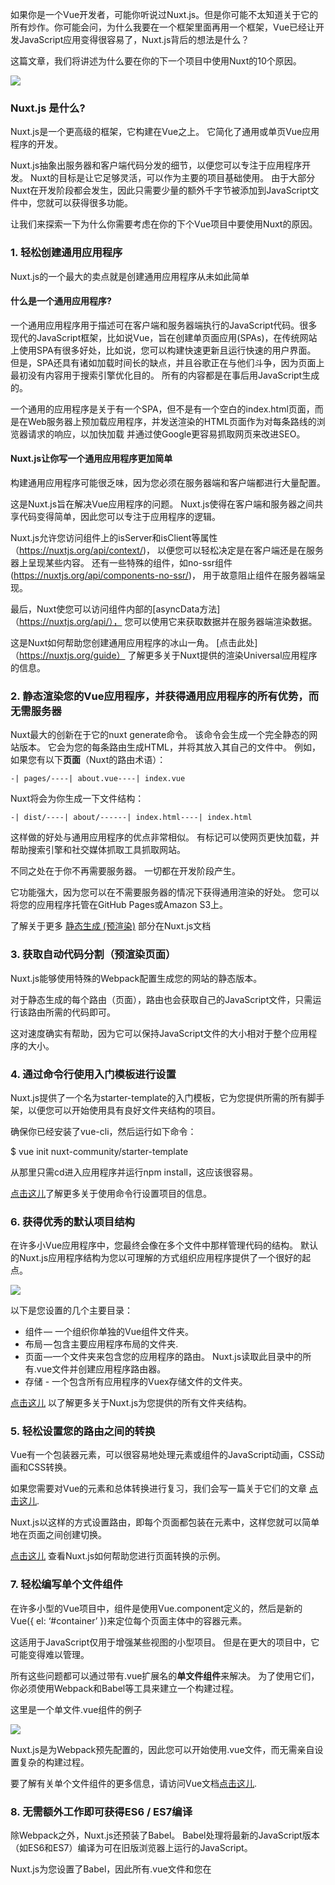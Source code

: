 如果你是一个Vue开发者，可能你听说过Nuxt.js。但是你可能不太知道关于它的所有炒作。你可能会问，为什么我要在一个框架里面再用一个框架，Vue已经让开发JavaScript应用变得很容易了，Nuxt.js背后的想法是什么？

这篇文章，我们将讲述为什么要在你的下一个项目中使用Nuxt的10个原因。

![](https://p0.ssl.qhimg.com/t01eb33e2c584463bc2.png)

### Nuxt.js 是什么?

Nuxt.js是一个更高级的框架，它构建在Vue之上。 它简化了通用或单页Vue应用程序的开发。

Nuxt.js抽象出服务器和客户端代码分发的细节，以便您可以专注于应用程序开发。 Nuxt的目标是让它足够灵活，可以作为主要的项目基础使用。 由于大部分Nuxt在开发阶段都会发生，因此只需要少量的额外千字节被添加到JavaScript文件中，您就可以获得很多功能。

让我们来探索一下为什么你需要考虑在你的下个Vue项目中要使用Nuxt的原因。
### 1\. 轻松创建通用应用程序

Nuxt.js的一个最大的卖点就是创建通用应用程序从未如此简单

#### 什么是一个通用应用程序?

一个通用应用程序用于描述可在客户端和服务器端执行的JavaScript代码。很多现代的JavaScript框架，比如说Vue，旨在创建单页面应用(SPAs)，在传统网站上使用SPA有很多好处，比如说，您可以构建快速更新且运行快速的用户界面。 但是，SPA还具有诸如加载时间长的缺点，并且谷歌正在与他们斗争，因为页面上最初没有内容用于搜索引擎优化目的。 所有的内容都是在事后用JavaScript生成的。

一个通用的应用程序是关于有一个SPA，但不是有一个空白的index.html页面，而是在Web服务器上预加载应用程序，并发送渲染的HTML页面作为对每条路线的浏览器请求的响应，以加快加载 并通过使Google更容易抓取网页来改进SEO。

#### Nuxt.js让你写一个通用应用程序更加简单

构建通用应用程序可能很乏味，因为您必须在服务器端和客户端都进行大量配置。

这是Nuxt.js旨在解决Vue应用程序的问题。 Nuxt.js使得在客户端和服务器之间共享代码变得简单，因此您可以专注于应用程序的逻辑。


Nuxt.js允许您访问组件上的isServer和isClient等属性（https://nuxtjs.org/api/context/)， 以便您可以轻松决定是在客户端还是在服务器上呈现某些内容。 还有一些特殊的组件，如no-ssr组件(https://nuxtjs.org/api/components-no-ssr/)， 用于故意阻止组件在服务器端呈现。

最后，Nuxt使您可以访问组件内部的[asyncData方法]（https://nuxtjs.org/api/）， 您可以使用它来获取数据并在服务器端渲染数据。

这是Nuxt如何帮助您创建通用应用程序的冰山一角。 [点击此处]（https://nuxtjs.org/guide） 了解更多关于Nuxt提供的渲染Universal应用程序的信息。

### 2\. 静态渲染您的Vue应用程序，并获得通用应用程序的所有优势，而无需服务器

Nuxt最大的创新在于它的nuxt generate命令。 该命令会生成一个完全静态的网站版本。 它会为您的每条路由生成HTML，并将其放入其自己的文件中。
例如，如果您有以下**页面**（Nuxt的路由术语）：

```
-| pages/----| about.vue----| index.vue
```

Nuxt将会为你生成一下文件结构：

```
-| dist/----| about/------| index.html----| index.html
```

这样做的好处与通用应用程序的优点非常相似。 有标记可以使网页更快加载，并帮助搜索引擎和社交媒体抓取工具抓取网站。

不同之处在于你不再需要服务器。 一切都在开发阶段产生。

它功能强大，因为您可以在不需要服务器的情况下获得通用渲染的好处。 您可以将您的应用程序托管在GitHub Pages或Amazon S3上。

了解关于更多 [静态生成 (预渲染)](https://nuxtjs.org/guide) 部分在Nuxt.js文档

### 3\. 获取自动代码分割（预渲染页面）

Nuxt.js能够使用特殊的Webpack配置生成您的网站的静态版本。

对于静态生成的每个路由（页面），路由也会获取自己的JavaScript文件，只需运行该路由所需的代码即可。

这对速度确实有帮助，因为它可以保持JavaScript文件的大小相对于整个应用程序的大小。

### 4\. 通过命令行使用入门模板进行设置

Nuxt.js提供了一个名为starter-template的入门模板，它为您提供所需的所有脚手架，以便您可以开始使用具有良好文件夹结构的项目。

确保你已经安装了vue-cli，然后运行如下命令：

$ vue init nuxt-community/starter-template <project-name>

从那里只需cd进入应用程序并运行npm install，这应该很容易。

[点击这儿](https://nuxtjs.org/guide/installation)了解更多关于使用命令行设置项目的信息。

### 6\. 获得优秀的默认项目结构

在许多小Vue应用程序中，您最终会像在多个文件中那样管理代码的结构。 默认的Nuxt.js应用程序结构为您以可理解的方式组织应用程序提供了一个很好的起点。

![](https://p0.ssl.qhimg.com/t0126857f0a26b8786d.png)

以下是您设置的几个主要目录：

*   组件 — 一个组织你单独的Vue组件文件夹。
*   布局 — 包含主要应用程序布局的文件夹.
*   页面 —一个文件夹来包含您的应用程序的路由。 Nuxt.js读取此目录中的所有.vue文件并创建应用程序路由器。
*   存储 - 一个包含所有应用程序的Vuex存储文件的文件夹。

[点击这儿](https://nuxtjs.org/guide/directory-structure) 以了解更多关于Nuxt.js为您提供的所有文件夹结构。

### 5\. 轻松设置您的路由之间的转换

Vue有一个包装器<transition>元素，可以很容易地处理元素或组件的JavaScript动画，CSS动画和CSS转换。

如果您需要对Vue的<transition>元素和总体转换进行复习，我们会写一篇关于它们的文章 [点击这儿](https://medium.com/vue-mastery/how-to-create-vue-js-transitions-6487dffd0baa).

Nuxt.js以这样的方式设置路由，即每个页面都包装在<transition>元素中，这样您就可以简单地在页面之间创建切换。

[点击这儿](https://nuxtjs.org/examples/routes-transitions/) 查看Nuxt.js如何帮助您进行页面转换的示例。

### 7\. 轻松编写单个文件组件

在许多小型的Vue项目中，组件是使用Vue.component定义的，然后是新的Vue({ el: ‘#container’ })来定位每个页面主体中的容器元素。

这适用于JavaScript仅用于增强某些视图的小型项目。 但是在更大的项目中，它可能变得难以管理。

所有这些问题都可以通过带有.vue扩展名的**单文件组件**来解决。 为了使用它们，你必须使用Webpack和Babel等工具来建立一个构建过程。

这里是一个单文件.vue组件的例子

![](https://p0.ssl.qhimg.com/t014e678f63d5858d98.png)

Nuxt.js是为Webpack预先配置的，因此您可以开始使用.vue文件，而无需亲自设置复杂的构建过程。

要了解有关单个文件组件的更多信息，请访问Vue文档[点击这儿](https://vuejs.org/v2/guide/single-file-components.html).

### 8\. 无需额外工作即可获得ES6 / ES7编译

除Webpack之外，Nuxt.js还预装了Babel。 Babel处理将最新的JavaScript版本（如ES6和ES7）编译为可在旧版浏览器上运行的JavaScript。

Nuxt.js为您设置了Babel，因此所有.vue文件和您在<script>标记内编写的所有ES6代码都可以编译成适用于所有浏览器的JavaScript。

[点击这儿](https://babeljs.io/) 了解更多有关Babel

![](https://cdn-images-1.medium.com/max/1600/1*IpbVaWq2fHkbVoHtSc-LDQ.png)

### 9\. 使用自动更新服务器进行设置以简化开发

与自己设置此过程或我们web开发人员习惯的更改 - 刷新 - 更改 - 刷新过程相比，使用Nuxt.js进行开发非常轻松。 它为你设置了一个自动更新的开发服务器。

在您开发和处理这些.vue文件时，Nuxt.js使用Webpack配置来检查更改并为您编译所有内容。

您可以在Nuxt.js项目中运行命令npm run dev，它将设置开发服务器。

![](https://cdn-images-1.medium.com/max/1600/1*0zxBhC7ArC1I1MuDOd3uZg.png)

### 10\. 访问Nuxt.js社区中的所有内容

最后，有一个名为** Nuxt Community **的[GitHub集合]（https://github.com/nuxt-community）， 它编译了有用的库，模块，入门套件等，使它更容易创建您的应用程序。 在您自己编写代码之前，请通过此处查看您需要的内容。

![](https://cdn-images-1.medium.com/max/1600/0*puQ2jCgJYY9sYTMs.png)

### 总结

所有这些功能都使Vue.js应用程序的开发更加美好。 即使您不需要通用应用程序，并希望坚持使用SPA，使用Nuxt.js仍然有好处。 它可以成为你项目的主要基础，具有诸如.vue文件，ES6编译等许多功能。

### 更多Nuxt内容

在[VueMastery.com]（https://www.vuemastery.com/） 学习Nuxt.js。 Nuxt专注的内容即将发布。 您可以创建一个免费帐户来获得通知。

### 继续深入阅读

*   [Best Practices for Nuxt.js SEO](https://medium.com/vue-mastery/best-practices-for-nuxt-js-seo-32399c49b2e5)
*   [VuePress vs. Nuxt.js](https://medium.com/p/ffc46cc38756/edit)
*   [How to Create Vue.js Transitions](https://medium.com/vue-mastery/how-to-create-vue-js-transitions-6487dffd0baa)
*   [Nuxt.js Official Website](https://nuxtjs.org/guide)


### 原文链接
  https://medium.com/vue-mastery/10-reasons-to-use-nuxt-js-for-your-next-web-application-522397c9366b
